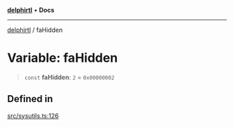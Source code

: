 [**delphirtl**](../README.md) • **Docs**

***

[delphirtl](../globals.md) / faHidden

# Variable: faHidden

> `const` **faHidden**: `2` = `0x00000002`

## Defined in

[src/sysutils.ts:126](https://github.com/chuacw/delphirtl/blob/1a0a3e89a2d0f0bb95b58dc274ba81b7da57ba8c/src/sysutils.ts#L126)
